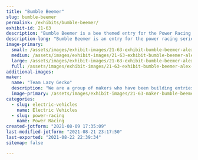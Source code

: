 ```yaml
---
title: "Bumble Beemer"
slug: bumble-beemer
permalink: /exhibits/bumble-beemer/
exhibit-id: 21-63
description: "Bumble Beemer is a bee themed entry for the Power Racing Series. "
description-long: "Bumble Beemer is an entry for the power racing series. It features a completely custom welded steel frame, is powered by a BOMA brushless motor and a single chain reduction. Its max speed is 20+ mph. "
image-primary: 
  small: /assets/images/exhibit-images/21-63-exhibit-bumble-beemer-alex-orlando-small.jpg
  medium: /assets/images/exhibit-images/21-63-exhibit-bumble-beemer-alex-orlando-medium.jpg
  large: /assets/images/exhibit-images/21-63-exhibit-bumble-beemer-alex-orlando-large.jpg
  full: /assets/images/exhibit-images/21-63-exhibit-bumble-beemer-alex-orlando-full.jpg
additional-images: 
maker: 
  name: "Team Lazy Gecko"
  description: "We are a group of makers who have been building entries for the Power Racing Series for a few years."
  image-primary: /assets/images/exhibit-images/21-63-maker-bumble-beemer-13235260-862353837242804-4324434888201807519-o-medium.jpg
categories: 
  - slug: electric-vehicles
    name: Electric Vehicles
  - slug: power-racing
    name: Power Racing
created-jotform: "2021-08-09 17:35:09"
last-modified-jotform: "2021-08-21 23:17:50"
last-exported: "2021-08-22 22:39:34"
sitemap: false

---
```

